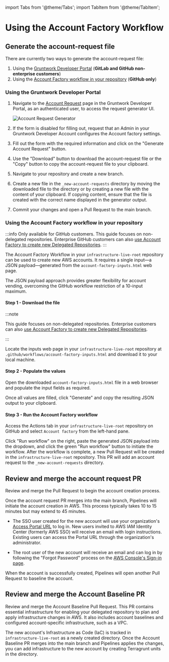 import Tabs from '@theme/Tabs';
import TabItem from '@theme/TabItem';

# Using the Account Factory Workflow

## Generate the account-request file

There are currently two ways to generate the account-request file:

1. Using the [Gruntwork Developer Portal](/2.0/docs/accountfactory/guides/vend-aws-account?account-creation-method=ui#using-the-gruntwork-developer-portal) (**GitLab and GitHub non-enterprise customers**)
2. Using the [Account Factory workflow in your repository](/2.0/docs/accountfactory/guides/vend-aws-account?account-creation-method=workflow#using-the-account-factory-workflow-in-your-repository) (**GitHub only**)


<Tabs groupId="account-creation-method" queryString="account-creation-method">
<TabItem value="ui" label="Using Portal UI">

### Using the Gruntwork Developer Portal

1. Navigate to the [Account Request](https://app.gruntwork.io/account-factory/request-generator) page in the Gruntwork Developer Portal, as an authenticated user, to access the request generator UI.

    ![Account Request Generator](/img/accountfactory/dev-portal-request-generator.png)

1. If the form is disabled for filling out, request that an Admin in your Gruntwork Developer Account configures the Account factory settings.
1. Fill out the form with the required information and click on the "Generate Account Request" button.
1. Use the "Download" button to download the account-request file or the "Copy" button to copy the account-request file to your clipboard.
1. Navigate to your repository and create a new branch.
1. Create a new file in the `_new-account-requests` directory by moving the downloaded file to the directory or by creating a new file with the content of your clipboard. If copying content, ensure that the file is created with the correct name displayed in the generator output.
1. Commit your changes and open a Pull Request to the main branch.

</TabItem>
<TabItem value="workflow" label="Using Workflow in Repo">

### Using the Account Factory workflow in your repository

:::info
Only available for GitHub customers. This guide focuses on non-delegated repositories. Enterprise GitHub customers can also [use Account Factory to create new Delegated Repositories](/2.0/docs/accountfactory/guides/delegated-repositories).
:::

The Account Factory Workflow in your `infrastructure-live-root` repository can be used to create new AWS accounts. It requires a single input—a JSON payload—generated from the `account-factory-inputs.html` web page.

The JSON payload approach provides greater flexibility for account vending, overcoming the GitHub workflow restriction of a 10-input maximum.

#### Step 1 - Download the file

:::note

This guide focuses on non-delegated repositories. Enterprise customers can also [use Account Factory to create new Delegated Repositories](/2.0/docs/accountfactory/guides/delegated-repositories).

:::

Locate the inputs web page in your `infrastructure-live-root` repository at `.github/workflows/account-factory-inputs.html` and download it to your local machine.

#### Step 2 - Populate the values

Open the downloaded `account-factory-inputs.html` file in a web browser and populate the input fields as required.

Once all values are filled, click "Generate" and copy the resulting JSON output to your clipboard.

#### Step 3 - Run the Account Factory workflow

Access the Actions tab in your `infrastructure-live-root` repository on GitHub and select `Account factory` from the left-hand pane.

Click "Run workflow" on the right, paste the generated JSON payload into the dropdown, and click the green "Run workflow" button to initiate the workflow.
After the workflow is complete, a new Pull Request will be created in the `infrastructure-live-root` repository. This PR will add an account request to the `_new-account-requests` directory.

</TabItem>
</Tabs>

## Review and merge the account request PR

Review and merge the Pull Request to begin the account creation process.

Once the account request PR merges into the main branch, Pipelines will initiate the account creation in AWS. This process typically takes 10 to 15 minutes but may extend to 45 minutes.

- The SSO user created for the new account will use your organization's [Access Portal URL](https://docs.aws.amazon.com/signin/latest/userguide/sign-in-urls-defined.html#access-portal-url) to log in. New users invited to AWS IAM Identity Center (formerly AWS SSO) will receive an email with login instructions. Existing users can access the Portal URL through the organization's administrator.

- The root user of the new account will receive an email and can log in by following the "Forgot Password" process on the [AWS Console's Sign-in page](https://console.aws.amazon.com/).

When the account is successfully created, Pipelines will open another Pull Request to baseline the account.

## Review and merge the Account Baseline PR

Review and merge the Account Baseline Pull Request. This PR contains essential infrastructure for enabling your delegated repository to plan and apply infrastructure changes in AWS. It also includes account baselines and configured account-specific infrastructure, such as a VPC.

The new account's Infrastructure as Code (IaC) is tracked in `infrastructure-live-root` as a newly created directory. Once the Account Baseline PR merges into the main branch and Pipelines applies the changes, you can add infrastructure to the new account by creating Terragrunt units in the directory.
